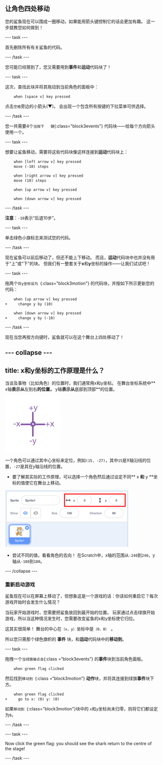 ## 让角色四处移动

您的鲨鱼现在可以围成一圈移动，如果能用箭头键控制它的话会更加有趣。 这一步就教您如何做到！

\--- task \---

首先删除所有有关鲨鱼的代码。

\--- /task \---

您可能已经猜到了，您又需要用到**事件**和**运动**代码块了！

\--- task \---

这次，查找此块并将其拖动到当前角色的面板中：

```blocks3
    when [space v] key pressed
```

点击`空格`旁边的小箭头(▼)。 会出现一个包含所有按键的下拉菜单可供选择。

\--- /task \---

您一共需要4个`当按下   键`{:class="block3events"} 代码块——给每个方向箭头使用一个。

\--- task \---

想要让鲨鱼移动，需要将这些代码块像这样连接到**运动**代码块上：

```blocks3
    when [left arrow v] key pressed
    move (-10) steps
```

```blocks3
    when [right arrow v] key pressed
    move (10) steps
```

```blocks3
    when [up arrow v] key pressed
```

```blocks3
    when [down arrow v] key pressed
```

\--- /task \---

**注意**：`-10`表示“后退10步”。

\--- task \---

单击绿色小旗标志来测试您的代码。

\--- /task \---

现在鲨鱼可以前后移动了，但还不能上下移动。 而且，**运动**代码块中也并没有用于“上”或“下”的块。 但我们有一整套关于**x**和**y**坐标的操作——让我们试试吧！

\--- task \---

拖两个`将y坐标设为 `{:class="block3motion"} 的代码块，并按如下所示更新您的代码：

```blocks3
    when [up arrow v] key pressed
+     change y by (10)
```

```blocks3
    when [down arrow v] key pressed
+     change y by (-10)
```

\--- /task \---

现在当您再按方向键时，鲨鱼就可以在这个舞台上四处移动了！

## \--- collapse \---

## title: x和y坐标的工作原理是什么？

当谈及事物（比如角色）的位置时，我们通常用x和y坐标。 在舞台坐标系统中** x轴**表示从**左到右**的位置，** y轴**表示从**底部到顶部**的位置。

![](images/moving3.png)

一个角色可以通过其中心坐标来定位，例如`(15, -27)`，其中`15`是X轴沿线的位置，`-27`是其在y轴沿线的位置。

+ 要了解其实际的工作原理，可以选择一个角色然后通过设定不同** x **和** y **坐标的值使它在舞台上移动。

![](images/xycoords.png)

+ 尝试不同的值，看看角色的去向！ 在Scratch中，x轴的范围从`-240`到`240`，y轴从`-180`到`180`。

\--- /collapse \---

### 重新启动游戏

鲨鱼现在可以在屏幕上移动了，但想象这是一个游戏的话：你该如何重启它？每次游戏开始时会发生什么情况？

当玩家开始游戏时，您需要把鲨鱼放回到最开始的位置。 玩家通过点击绿旗开始游戏，所以当这种情况发生时，您需要改变鲨鱼的x和y坐标使它归位。

这其实很简单！ 舞台的中心在`（x，y）`坐标中是`（0，0） `。

所以您只需那个绿色旗帜的 **事件** 块，和**运动**代码块中的**移动到**。

\--- task \---

拖拽一个`当绿旗被点击`{:class =“block3events”} 的**事件**块到当前角色面板。

```blocks3
    when green flag clicked
```

然后找到`移动到 `{:class =“block3motion”} **动作**块，并将其连接到绿旗**事件**块下方。

```blocks3
    when green flag clicked
+     go to x: (0) y: (0)
```

如果`移动到 `{:class="block3motion"}块中的 `x`和`y`坐标尚未归零，则将它们都设定为`0`。

\--- /task \---

\--- task \---

Now click the green flag: you should see the shark return to the centre of the stage!

\--- /task \---